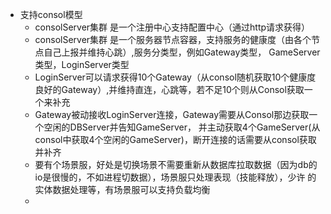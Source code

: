 * 支持consol模型
  * consolServer集群 是一个注册中心支持配置中心（通过http请求获得）
  * consolServer集群 是一个服务器节点容器，支持服务的健康度（由各个节点自己上报并维持心跳）,服务分类型，例如Gateway类型， GameServer类型，LoginServer类型
  * LoginServer可以请求获得10个Gateway（从consol随机获取10个健康度良好的Gateway）,并维持直连，心跳等，若不足10个则从Consol获取一个来补充
  * Gateway被动接收LoginServer连接，Gateway需要从Consol那边获取一个空闲的DBServer并告知GameServer， 并主动获取4个GameServer(从consol中获取4个空闲的GameServer)，断开连接的话需要从consol获取并补齐
  * 要有个场景服，好处是切换场景不需要重新从数据库拉取数据（因为db的io是很慢的，不如进程切数据），场景服只处理表现（技能释放），少许 的实体数据处理等，有场景服可以支持负载均衡
  * 


